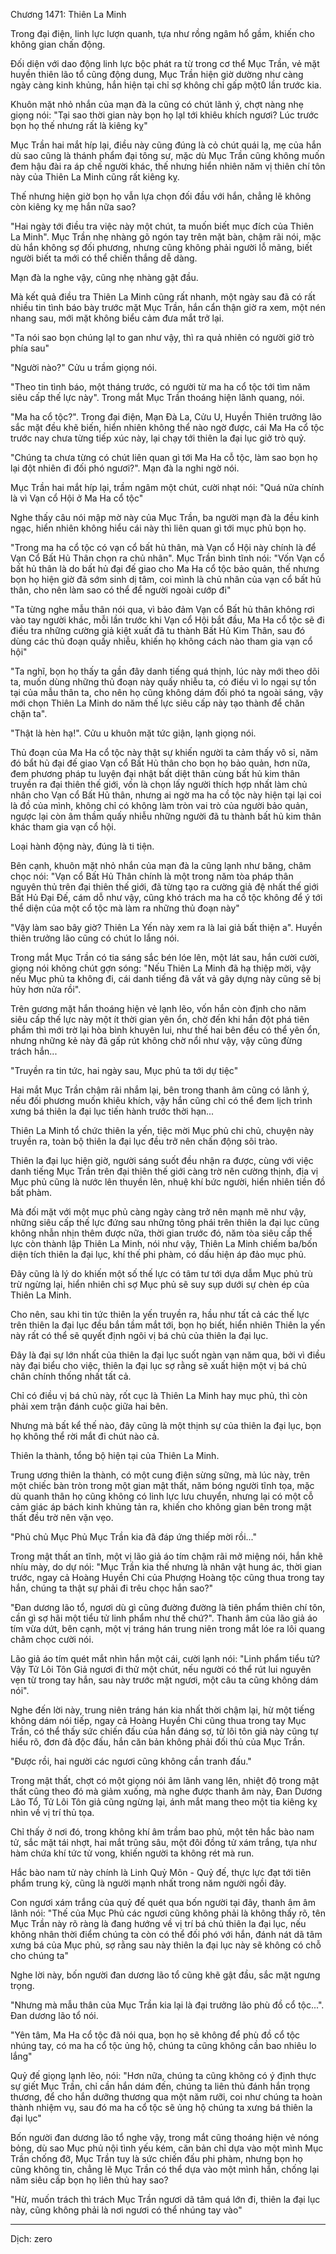 




Chương 1471: Thiên La Minh


Trong đại điện, linh lực lượn quanh, tựa như rồng ngâm hổ gầm, khiến cho không gian chấn động.

Đối diện với dao động linh lực bộc phát ra từ trong cơ thể Mục Trần, vẻ mặt huyền thiên lão tổ cũng động dung, Mục Trần hiện giờ dường như càng ngày càng kinh khủng, hắn hiện tại chỉ sợ không chỉ gấp một0 lần trước kia.

Khuôn mặt nhỏ nhắn của mạn đà la cũng có chút lãnh ý, chợt nàng nhẹ giọng nói: "Tại sao thời gian này bọn họ lạl tới khiêu khích ngươi? Lúc trước bọn họ thế nhưng rất là kiêng kỵ"

Mục Trần hai mắt híp lại, điều này cũng đúng là cỏ chút quái lạ, mẹ của hắn dù sao cũng là thánh phẩm đại tông sư, mặc dù Mục Trần cũng không muốn đem hậu đài ra áp chế người khác, thế nhưng hiển nhiên năm vị thiên chí tôn này của Thiên La Minh cũng rất kiêng kỵ.

Thế nhưng hiện giờ bọn họ vẫn lựa chọn đối đầu với hắn, chẳng lẽ không còn kiêng kỵ mẹ hắn nữa sao?

"Hai ngày tới điều tra việc này một chút, ta muốn biết mục đích của Thiên La Minh". Mục Trần nhẹ nhàng gõ ngón tay trên mặt bàn, chậm rãi nói, mặc dù hắn không sợ đối phương, nhưng cũng không phải người lỗ mãng, biết người biết ta mới có thể chiến thắng dễ dàng.

Mạn đà la nghe vậy, cũng nhẹ nhàng gật đầu.

Mà kết quả điều tra Thiên La Minh cũng rất nhanh, một ngày sau đã có rất nhiều tin tình báo bày trước mặt Mục Trần, hắn cẩn thận giờ ra xem, một nén nhang sau, mới mặt không biểu cảm đưa mắt trở lại.

"Ta nói sao bọn chúng lạl to gan như vậy, thì ra quả nhiên có người giở trò phía sau"

"Người nào?" Cửu u trầm giọng nói.

"Theo tin tình báo, một tháng trước, có người từ ma ha cổ tộc tới tìm năm siêu cấp thế lực này". Trong mắt Mục Trần thoáng hiện lãnh quang, nói.

"Ma ha cổ tộc?". Trong đại điện, Mạn Đà La, Cửu U, Huyền Thiên trưởng lão sắc mặt đều khẽ biến, hiển nhiên không thể nào ngờ được, cái Ma Ha cổ tộc trước nay chưa từng tiếp xúc này, lại chạy tới thiên la đại lục giở trò quỷ.

"Chúng ta chưa từng có chút liên quan gì tới Ma Ha cỗ tộc, làm sao bọn họ lại đột nhiên đi đối phó ngươi?". Mạn đà la nghi ngờ nói.

Mục Trần hai mắt híp lại, trầm ngâm một chút, cười nhạt nói: "Quá nửa chính là vì Vạn cổ Hội ở Ma Ha cổ tộc"

Nghe thấy câu nói mập mờ này của Mục Trần, ba người mạn đà la đều kinh ngạc, hiển nhiên không hiểu cái này thì liên quan gì tới mục phủ bọn họ.

"Trong ma ha cổ tộc có vạn cổ bất hủ thân, mà Vạn cổ Hội này chính là để Vạn Cổ Bất Hủ Thân chọn ra chủ nhân". Mục Trần bình tĩnh nói: "Vốn Vạn cổ bất hủ thân là do bất hủ đại đế giao cho Ma Ha cổ tộc bảo quản, thế nhưng bọn họ hiện giờ đã sớm sinh dị tâm, coi mình là chủ nhân của vạn cổ bất hủ thân, cho nên làm sao có thể để người ngoài cướp đi"

"Ta từng nghe mẫu thân nói qua, vì bảo đảm Vạn cổ Bất hủ thân không rơi vào tay người khác, mỗi lần trước khi Vạn cổ Hội bắt đầu, Ma Ha cổ tộc sẽ đi điều tra những cường giả kiệt xuất đã tu thành Bất Hủ Kim Thân, sau đó dùng các thủ đoạn quấy nhiễu, khiến họ không cách nào tham gia vạn cổ hội"

"Ta nghĩ, bọn họ thấy ta gần đây danh tiếng quá thịnh, lúc này mới theo dõi ta, muốn dùng những thủ đoạn này quấy nhiễu ta, có điều vì lo ngại sự tồn tại của mẫu thân ta, cho nên họ cũng không dám đối phó ta ngoài sáng, vậy mới chọn Thiên La Minh do năm thế lực siêu cấp này tạo thành để chăn chặn ta".

"Thật là hèn hạ!". Cửu u khuôn mặt tức giận, lạnh giọng nói.

Thủ đoạn của Ma Ha cổ tộc này thật sự khiến người ta cảm thấy vô sỉ, năm đó bẩt hủ đại đế giao Vạn cổ Bất Hủ thân cho bọn họ bảo quản, hơn nữa, đem phương pháp tu luyện đại nhật bất diệt thân cùng bất hủ kim thân truyền ra đại thiên thế giới, vốn là chọn lấy người thích hợp nhất làm chủ nhân cho Vạn cổ Bất Hủ thân, nhưng ai ngờ ma ha cồ tộc này hiện tại lại coi là đồ của mình, không chỉ có không làm tròn vai trò của người bảo quản, ngược lại còn âm thầm quấy nhiễu những người đã tu thành bất hủ kim thân khác tham gia vạn cổ hội.

Loại hành động này, đúng là ti tiện.

Bên cạnh, khuôn mặt nhỏ nhắn của mạn đà la cũng lạnh như băng, châm chọc nói: "Vạn cổ Bất Hủ Thân chính là một trong năm tòa pháp thân nguyên thủ trên đại thiên thế giới, đã từng tạo ra cường giả đệ nhất thế giới Bất Hủ Đại Đế, cám dỗ như vậy, cũng khó trách ma ha cồ tộc không để ý tới thể diện của một cổ tộc mà làm ra những thủ đoạn này"

"Vậy làm sao bây giờ? Thiên La Yến này xem ra là lai giả bất thiện a". Huyền thiên trưởng lão cũng có chút lo lắng nói.

Trong mắt Mục Trần có tia sáng sắc bén lóe lên, một lát sau, hắn cười cười, giọng nói không chút gợn sóng: "Nếu Thiên La Minh đã hạ thiệp mời, vậy nếu Mục phủ ta không đi, cái danh tiếng đã vất vả gây dựng này cũng sẽ bị hủy hơn nửa rồi".

Trên gương mặt hắn thoáng hiện vẻ lạnh lẽo, vốn hắn còn định cho năm siêu cấp thế lực này một ít thời gian yên ổn, chờ đến khi hắn đột phá tiên phẩm thì mới trờ lại hòa bình khuyên lui, như thế hai bên đều có thể yên ổn, nhưng những kẻ này đã gấp rút không chờ nổi như vậy, vậy cũng đừng trách hắn...

"Truyền ra tin tức, hai ngày sau, Mục phủ ta tới dự tiệc"

Hai mắt Mục Trần chậm rãi nhắm lại, bên trong thanh âm cũng có lãnh ý, nếu đối phương muốn khiêu khích, vậy hắn cũng chỉ có thể đem lịch trình xưng bá thiên la đại lục tiến hành trước thời hạn...

Thiên La Minh tổ chức thiên la yến, tiệc mời Mục phủ chi chủ, chuyện này truyền ra, toàn bộ thiên la đại lục đều trở nên chấn động sôi trào.

Thiên la đại lục hiện giờ, người sáng suốt đều nhận ra được, cùng với việc danh tiếng Mục Trần trên đại thiên thế giới càng trờ nên cường thịnh, địa vị Mục phủ cũng là nước lên thuyền lên, nhuệ khí bức người, hiển nhiên tiền đồ bất phàm.

Mà đối mặt với một mục phủ càng ngày càng trở nên mạnh mẽ như vậy, những siêu cấp thế lực đứng sau những tông phái trên thiên la đại lục cũng không nhẫn nhịn thêm được nữa, thời gian trước đó, năm tòa siêu cấp thế lực còn thành lập Thiên La Minh, nói như vậy, Thiên La Minh chiếm ba/bốn diện tích thiên la đại lục, khí thế phi phàm, có dấu hiện áp đảo mục phủ.

Đây cũng là lý do khiến một số thế lực có tâm tư tới dựa dẫm Mục phủ trù trừ ngừng lại, hiển nhiên chỉ sợ Mục phủ sẽ suy sụp dưới sự chèn ép của Thiên La Minh.

Cho nên, sau khi tin tức thiên la yến truyền ra, hầu như tất cả các thế lực trên thiên la đại lục đều bắn tầm mắt tới, bọn họ biết, hiển nhiên Thiên la yến này rất có thể sẽ quyết định ngôi vị bá chủ của thiên la đại lục.

Đây là đại sự lớn nhất của thiên la đại lục suốt ngàn vạn năm qua, bởi vì điều này đại biểu cho việc, thiên la đại lục sợ rằng sẽ xuất hiện một vị bá chủ chân chính thống nhất tất cả.

Chỉ có điều vị bá chủ này, rốt cục là Thiên La Minh hay mục phủ, thì còn phải xem trận đánh cuộc giữa hai bên.

Nhưng mà bất kể thế nào, đây cũng là một thịnh sự của thiên la đại lục, bọn họ không thể rời mắt đi chút nào cả.

Thiên la thành, tổng bộ hiện tại của Thiên La Minh.

Trung ương thiên la thành, có một cung điện sừng sững, mà lúc này, trên một chiếc bàn tròn trong một gian mật thất, năm bóng người tĩnh tọa, mặc dù quanh thân họ cũng không có linh lực lưu chuyển, nhưng lại có một cỗ cảm giác áp bách kinh khủng tản ra, khiến cho không gian bên trong mật thất đều trờ nên vặn vẹo.

"Phủ chủ Mục Phủ Mục Trần kia đã đáp ứng thiếp mời rồi..."

Trong mật thất an tĩnh, một vị lão giả áo tím chậm rãi mở miệng nói, hắn khẽ nhíu mày, do dự nói: "Mục Trần kia thế nhưng là nhân vật hung ác, thời gian trước, ngay cả Hoàng Huyền Chi của Phượng Hoàng tộc cũng thua trong tay hắn, chúng ta thật sự phải đi trêu chọc hắn sao?"

"Đan dương lão tổ, ngươi dù gì cũng đường đường là tiên phẩm thiên chí tôn, cần gì sợ hãi một tiểu tử linh phẩm như thế chứ?". Thanh âm của lão giả áo tím vừa dứt, bên cạnh, một vị tráng hán trung niên trong mắt lóe ra lôi quang châm chọc cười nói.

Lão giả áo tím quét mắt nhìn hắn một cái, cười lạnh nói: "Linh phẩm tiểu tử? Vậy Tử Lôi Tôn Giả ngươi đi thử một chút, nếu người có thể rút lui nguyên vẹn từ trong tay hắn, sau này trước mặt ngươi, một câu ta cũng không dám nói".

Nghe đến lời này, trung niên tráng hán kia nhất thời chậm lại, hừ một tiếng không dám nói tiếp, ngay cả Hoàng Huyền Chi cũng thua trong tay Mục Trần, có thể thấy sức chiến đấu của hắn đáng sợ, tử lôi tôn giả này cũng tự hiểu rõ, đơn đả độc đấu, hắn căn bản không phải đối thủ của Mục Trần.

"Được rồi, hai người các ngươi cũng không cần tranh đấu."

Trong mật thất, chợt có một giọng nói âm lãnh vang lên, nhiệt độ trong mật thất cũng theo đó mà giảm xuống, mà nghe được thanh âm này, Đan Dương Lão Tổ, Tử Lôi Tôn giả cũng ngừng lại, ánh mắt mang theo một tia kiêng kỵ nhìn về vị trí thủ tọa.

Chỉ thấy ở nơi đó, trong không khí âm trầm bao phủ, một tên hắc bào nam tử, sắc mặt tái nhợt, hai mắt trũng sâu, một đôi đồng tử xám trắng, tựa như hàm chứa khí tức tử vong, khiến người ta không rét mà run.

Hắc bào nam tử này chính là Linh Quỷ Môn - Quỷ đế, thực lực đạt tới tiên phẩm trung kỳ, cũng là người mạnh nhất trong năm người ngồi đây.

Con ngươi xám trắng của quỷ đế quét qua bốn người tại đây, thanh âm âm lãnh nói: "Thế của Mục Phủ các ngươi cũng không phải là không thấy rõ, tên Mục Trần này rõ ràng là đang hướng về vị trí bá chủ thiên la đại lục, nếu không nhân thời điểm chúng ta còn có thể đối phó với hắn, đánh nát dã tâm xưng bá của Mục phủ, sợ rằng sau này thiên la đại lục này sẽ không có chỗ cho chúng ta"

Nghe lời này, bốn người đan dương lão tổ cũng khẽ gật đầu, sắc mặt ngưng trọng.

"Nhưng mà mẫu thân của Mục Trần kia lại là đại trưởng lão phù đồ cổ tộc...". Đan dương lão tổ nói.

"Yên tâm, Ma Ha cổ tộc đã nói qua, bọn họ sẽ không để phù đồ cổ tộc nhúng tay, có ma ha cổ tộc ủng hộ, chúng ta cũng không cần bao nhiêu lo lắng"

Quỷ đế giọng lạnh lẽo, nói: "Hơn nữa, chúng ta cũng không có ý định thực sự giết Mục Trần, chỉ cần hắn dám đến, chúng ta liên thủ đánh hắn trọng thương, để cho hắn dưỡng thương qua một năm rưỡi, coi như chúng ta hoàn thành nhiệm vụ, sau đó ma ha cổ tộc sẽ ủng hộ chúng ta xưng bá thiên la đại lục"

Bốn người đan dương lão tổ nghe vậy, trong mắt cũng thoáng hiện vẻ nóng bỏng, dù sao Mục phủ nội tình yếu kém, căn bản chỉ dựa vào một mình Mục Trần chống đỡ, Mục Trần tuy là sức chiến đấu phi phàm, nhưng bọn họ cũng không tin, chẳng lẽ Mục Trần có thể dựa vào một mình hắn, chống lại năm siêu cấp bọn họ liên thủ hay sao?

"Hừ, muốn trách thì trách Mục Trần ngươi dã tâm quá lớn đi, thiên la đại lục này, cũng không phải là nơi ngươi có thể nhúng tay vào"

***

Dịch: zero




